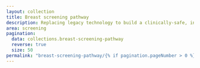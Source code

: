 ```yaml
---
layout: collection
title: Breast screening pathway
description: Replacing legacy technology to build a clinically‑safe, integrated screening service that better supports breast screening office staff
area: screening
pagination:
  data: collections.breast-screening-pathway
  reverse: true
  size: 50
permalink: "breast-screening-pathway/{% if pagination.pageNumber > 0 %}page/{{ pagination.pageNumber + 1 }}{% endif %}/"
---
```

